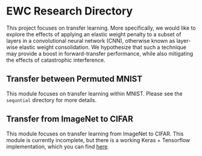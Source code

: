 # EWC Research Directory

This project focuses on transfer learning. More specifically, we would like to explore the effects of applying an elastic weight penalty to a subset of layers in a convolutional neural network (CNN), otherwise known as layer-wise elastic weight consolidation. We hypothesize that such a technique may provide a boost in forward-transfer performance, while also mitigating the effects of catastrophic interference. 

## Transfer between Permuted MNIST 

This module focuses on transfer learning within MNIST. Please see the `sequntial` directory for more details. 

## Transfer from ImageNet to CIFAR  

This module focuses on transfer learning from ImageNet to CIFAR. This module is currently incomplete, but there is a working Keras + Tensorflow implementation, which you can find [here](https://github.com/asinugobi/layerwise_ewc). 